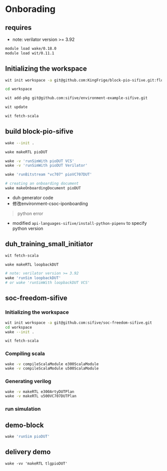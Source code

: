 Onborading
==========

requires
--------------

- note: verilator version >= 3.92

```bash
module load wake/0.18.0
module load wit/0.11.1
```

Initializing the workspace
-----------------------------

```bash
wit init workspace -a git@github.com:KingFrige/block-pio-sifive.git:flow-study

cd workspace

wit add-pkg git@github.com:sifive/environment-example-sifive.git

wit update

wit fetch-scala
```

build block-pio-sifive
------------------
```sh
wake --init .

wake makeRTL pioDUT

wake -v 'runSimWith pioDUT VCS'
wake -v 'runSimWith pioDUT Verilator'

wake 'runBitstream "vc707" pioVC707DUT'

# creating an onboarding document
wake makeOnboardingDocument pioDUT
```

- duh generator code
- 修改environment-csoc-iponboarding


> python error
- modified `api-languages-sifive/install-python-pipenv` to specify python version

duh_training_small_initiator
------------
```sh
wit fetch-scala

wake makeRTL loopbackDUT

# note: verilator version >= 3.92
wake 'runSim loopbackDUT'
# or wake 'runSimWith loopbackDUT VCS'
```

soc-freedom-sifive
-------------------------
### Initializing the workspace
```sh
wit init workspace -a git@github.com:sifive/soc-freedom-sifive.git
cd workspace
wake --init .

wit fetch-scala
```
### Compiling scala
```sh
wake -v compileScalaModule e300ScalaModule
wake -v compileScalaModule u500ScalaModule
```

### Generating verilog
```sh
wake -v makeRTL e300ArtyDUTPlan
wake -v makeRTL u500VC707DUTPlan
```

### run simulation


demo-block
------------
```sh
wake 'runSim pioDUT'
```

delivery demo
-----------------
```
wake -vv 'makeRTL tlgpioDUT'
```

